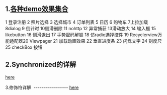 1.[各种demo效果集合](https://github.com/iamlfc/Project_Model) 
---------------------------------
1 登录注册 2 照片选择 3 选择城市 4 订单列表 5 日历 6 购物车 7上拉加载 8dialog 9 倒计时 10侧滑删除 11 nohttp 12 异常捕获 
13滑动放大 14 输入框 15 likebutton  16 侧滑退出 17 手势密码解锁 18 仿radio选择控件 19 Recyclerview万能适配器20 Viewpager 21 加载动画效果 
22 垂直进度条 23 闪烁文字 24 刻度尺 25 checkBox 按钮

2.Synchronized的详解
--------------------
[here](http://blog.csdn.net/luoweifu/article/details/46613015)

3.修饰符详解
 -----------------
 [here](http://mp.weixin.qq.com/s/Qc-KzSqwVMDIal-nAHud2g)
 
